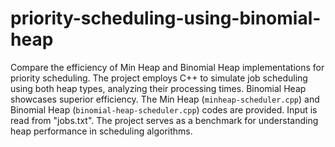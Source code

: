 # priority-scheduling-using-binomial-heap
Compare the efficiency of Min Heap and Binomial Heap implementations for priority scheduling. 
The project employs C++ to simulate job scheduling using both heap types, analyzing their processing times. 
Binomial Heap showcases superior efficiency. 
The Min Heap (`minheap-scheduler.cpp`) and Binomial Heap (`binomial-heap-scheduler.cpp`) codes are provided. 
Input is read from "jobs.txt". 
The project serves as a benchmark for understanding heap performance in scheduling algorithms.
